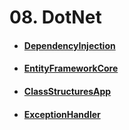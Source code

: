 # 08. DotNet
- #### [DependencyInjection](https://github.com/mfurkanayhan/senior-dotnet-developer-roadmap/tree/main/08.DotNet/DependencyInjection)

- #### [EntityFrameworkCore](https://github.com/mfurkanayhan/senior-dotnet-developer-roadmap/tree/main/08.DotNet/EntityFrameworkCore)

- #### [ClassStructuresApp](https://github.com/mfurkanayhan/senior-dotnet-developer-roadmap/tree/main/08.DotNet/ClassStructuresApp)

- #### [ExceptionHandler](https://github.com/mfurkanayhan/senior-dotnet-developer-roadmap/tree/main/08.DotNet/ExceptionHandler)